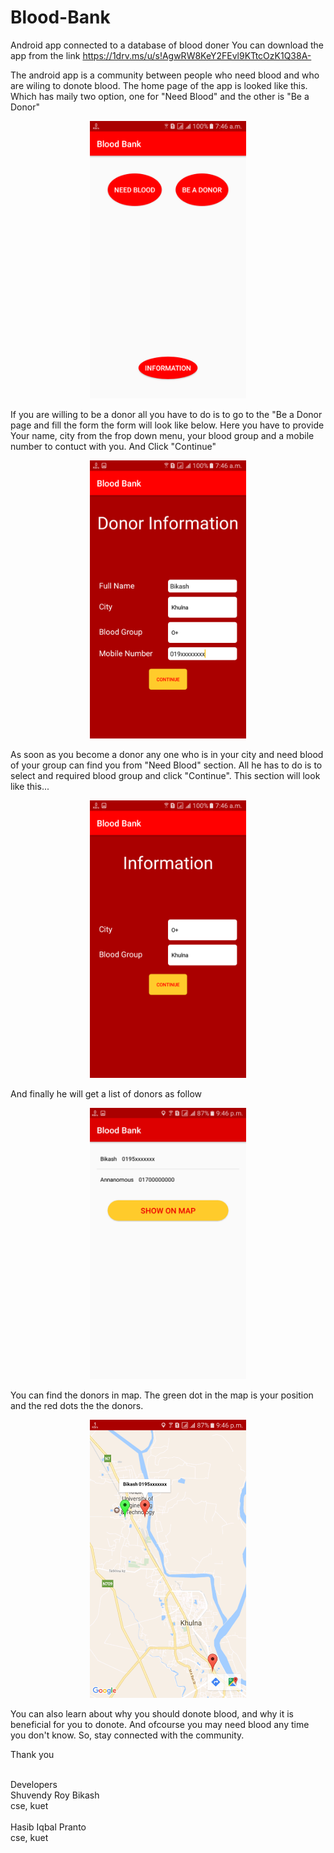 # Blood-Bank
Android app connected to a database of blood doner
You can download the app from the link https://1drv.ms/u/s!AgwRW8KeY2FEvl9KTtcOzK1Q38A-

The android app is a community between people who need blood and who are wiling to donote blood. The home page of the app is looked like this. Which has maily two option, one for "Need Blood" and the other is "Be a Donor"

<p align="center">
  <img src="https://github.com/Bikash300895/Blood-Bank/blob/master/ScreenShoot/1.png" width="250"/>
</p>

If you are willing to be a donor all you have to do is to go to the "Be a Donor page and fill the form the form will look like below. Here you have to provide Your name, city from the frop down menu, your blood group and a mobile number to contuct with you.
And Click "Continue"

<p align="center">
  <img src="https://github.com/Bikash300895/Blood-Bank/blob/master/ScreenShoot/2.png" width="250"/>
</p>

As soon as you become a donor any one who is in your city and need blood of your group can find you from "Need Blood" section. All he has to do is to select and required blood group and click "Continue". This section will look like this...

<p align="center">
  <img src="https://github.com/Bikash300895/Blood-Bank/blob/master/ScreenShoot/3.png" width="250"/>
</p>

And finally he will get a list of donors as follow

<p align="center">
  <img src="https://github.com/Bikash300895/Blood-Bank/blob/master/ScreenShoot/4.png" width="250"/>
</p>

You can find the donors in map. The green dot in the map is your position and the red dots the the donors.
<p align="center">
  <img src="https://github.com/Bikash300895/Blood-Bank/blob/master/ScreenShoot/5.png" width="250"/>
</p>

You can also learn about why you should donote blood, and why it is beneficial for you to donote. And ofcourse you may need blood any time you don't know. So, stay connected with the community.


Thank you<br/>

<br/>
Developers<br/>
Shuvendy Roy Bikash<br/>
cse, kuet<br/>
<br/>
Hasib Iqbal Pranto<br/>
cse, kuet<br/>
